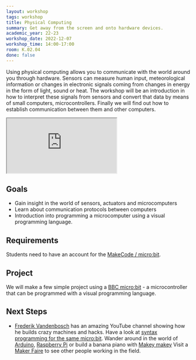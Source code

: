 ```yaml
---
layout: workshop
tags: workshop
title: Physical Computing
summary: Get away from the screen and onto hardware devices.
academic_year: 22-23
workshop_date: 2022-12-07
workshop_time: 14:00-17:00
room: K.02.04
done: false
---
```


Using physical computing allows you to communicate with the world around you through hardware. Sensors can measure human input, meteorological information or changes in electronic signals coming from changes in energy in the form of light, sound or heat.
The workshop will be an introduction in how to interpret these signals from sensors and convert that data by means of small computers, microcontrollers. Finally we will find out how to establish communication between them and other computers.

<div class="embed-responsive embed-responsive-16by9">
  <iframe class="embed-responsive-item" src="https://www.youtube.com/embed/0boh8uHF7UI"></iframe>
</div>

## Goals

- Gain insight in the world of sensors, actuators and microcomputers
- Learn about communication protocols between computers
- Introduction into programming a microcomputer using a visual programming language.

## Requirements

Students need to have an account for the [MakeCode / micro:bit](https://makecode.microbit.org/).

## Project

We will make a few simple project using a [BBC micro:bit](https://www.microbit.org/) - a microcontroller that can be programmed with a visual programming language.

## Next Steps

- [Frederik Vandenbosch](https://www.youtube.com/channel/UCQ45WW31610DQ3Vn7f4mpNw) has an amazing YouTube channel showing how he builds crazy machines and hacks.
  Have a look at [syntax programming for the same micro:bit](https://microbit-micropython.readthedocs.io/en/v1.0.1/microbit_micropython_api.html).
  Wander around in the world of [Arduino](https://www.arduino.cc/), [Raspberry Pi](https://projects.raspberrypi.org/en/projects/raspberry-pi-getting-started) or build a banana piano with [Makey makey](https://makeymakey.com/)
  Visit a [Maker Faire](https://makerfaire.com/) to see other people working in the field.
